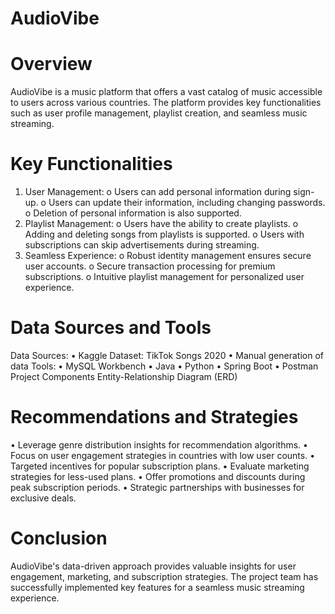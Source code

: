 # AudioVibe

# Overview
AudioVibe is a music platform that offers a vast catalog of music accessible to users across various countries. The platform provides key functionalities such as user profile management, playlist creation, and seamless music streaming.

# Key Functionalities
1.	User Management:
o	Users can add personal information during sign-up.
o	Users can update their information, including changing passwords.
o	Deletion of personal information is also supported.
2.	Playlist Management:
o	Users have the ability to create playlists.
o	Adding and deleting songs from playlists is supported.
o	Users with subscriptions can skip advertisements during streaming.
3.	Seamless Experience:
o	Robust identity management ensures secure user accounts.
o	Secure transaction processing for premium subscriptions.
o	Intuitive playlist management for personalized user experience.

# Data Sources and Tools
Data Sources:
•	Kaggle Dataset: TikTok Songs 2020
•	Manual generation of data
Tools:
•	MySQL Workbench
•	Java
•	Python
•	Spring Boot
•	Postman
Project Components
Entity-Relationship Diagram (ERD)
 
# Recommendations and Strategies
•	Leverage genre distribution insights for recommendation algorithms.
•	Focus on user engagement strategies in countries with low user counts.
•	Targeted incentives for popular subscription plans.
•	Evaluate marketing strategies for less-used plans.
•	Offer promotions and discounts during peak subscription periods.
•	Strategic partnerships with businesses for exclusive deals.

# Conclusion
AudioVibe's data-driven approach provides valuable insights for user engagement, marketing, and subscription strategies. The project team has successfully implemented key features for a seamless music streaming experience.

